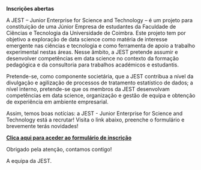 ﻿**Inscrições abertas**

A JEST – Junior Enterprise for Science and Technology – é um projeto para constituição de uma Júnior Empresa de estudantes da Faculdade de Ciências e Tecnologia da Universidade de Coimbra. Este projeto tem por objetivo a exploração de data science como matéria de interesse emergente nas ciências e tecnologia e como ferramenta de apoio a trabalho experimental nestas áreas. Nesse âmbito, a JEST pretende assumir e desenvolver competências em data science no contexto da formação pedagógica e da consultoria para trabalhos académicos e estudantis.

Pretende-se, como componente societária, que a JEST contribua a nível da divulgação e agilização de processos de tratamento estatístico de dados; a nível interno, pretende-se que os membros da JEST desenvolvam competências em data science, organização e gestão de equipa e obtenção de experiência em ambiente empresarial.

Assim, temos boas notícias: a JEST - Junior Enterprise for Science and Technology está a recrutar! Visita o link abaixo, preenche o formulário e brevemente terás novidades!

[**Clica aqui para aceder ao formulário de inscrição**](https://goo.gl/forms/tzCOInO45Wg9f5k02)

Obrigado pela atenção, contamos contigo!


A equipa da JEST.


